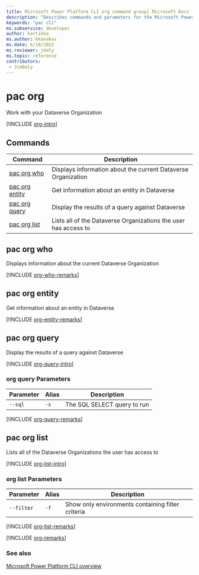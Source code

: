```yaml
---
title: Microsoft Power Platform CLI org command group| Microsoft Docs
description: "Describes commands and parameters for the Microsoft Power Platform CLI org command group."
keywords: "pac cli"
ms.subservice: developer
author: kartikka
ms.author: kkanakas
ms.date: 6/19/2022
ms.reviewer: jdaly
ms.topic: reference
contributors: 
 - JimDaly
---
```

<!-- 
Do not edit this file. 
This file is generated by a program and any changes will be overwritten when this topic is re-generated.
Use the include files to add additional content to this topic.
-->
# pac org

Work with your Dataverse Organization

[!INCLUDE [org-intro](includes/org-intro.md)]

## Commands

|Command|Description|
|---------|---------|
|[pac org who](#pac-org-who)|Displays information about the current Dataverse Organization|
|[pac org entity](#pac-org-entity)|Get information about an entity in Dataverse|
|[pac org query](#pac-org-query)|Display the results of a query against Dataverse|
|[pac org list](#pac-org-list)|Lists all of the Dataverse Organizations the user has access to|


## pac org who

Displays information about the current Dataverse Organization

[!INCLUDE [org-who-remarks](includes/org-who-remarks.md)]

## pac org entity

Get information about an entity in Dataverse

[!INCLUDE [org-entity-remarks](includes/org-entity-remarks.md)]

## pac org query

Display the results of a query against Dataverse

[!INCLUDE [org-query-intro](includes/org-query-intro.md)]

### org query Parameters

|Parameter|Alias|Description|
|---------|---------|---------|
|`--sql`|`-s`|The SQL SELECT query to run|

[!INCLUDE [org-query-remarks](includes/org-query-remarks.md)]

## pac org list

Lists all of the Dataverse Organizations the user has access to

[!INCLUDE [org-list-intro](includes/org-list-intro.md)]

### org list Parameters

|Parameter|Alias|Description|
|---------|---------|---------|
|`--filter`|`-f`|Show only environments containing filter criteria|

[!INCLUDE [org-list-remarks](includes/org-list-remarks.md)]

[!INCLUDE [org-remarks](includes/org-remarks.md)]

### See also

[Microsoft Power Platform CLI overview](../introduction.md)